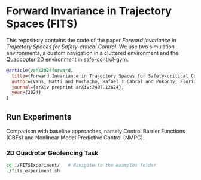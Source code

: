 # Forward Invariance in Trajectory Spaces (FITS)
This repository contains the code of the paper *Forward Invariance in Trajectory Spaces for Safety-critical Control*.
We use two simulation environments, a custom navigation in a cluttered environment and the Quadcopter 2D environment in [safe-control-gym]([https://gym.openai.com](https://github.com/utiasDSL/safe-control-gym)).

```bibtex
@article{vahs2024forward,
  title={Forward Invariance in Trajectory Spaces for Safety-critical Control},
  author={Vahs, Matti and Muchacho, Rafael I Cabral and Pokorny, Florian T and Tumova, Jana},
  journal={arXiv preprint arXiv:2407.12624},
  year={2024}
}
```

## Run Experiments

Comparison with baseline approaches, namely Control Barrier Functions (CBFs) and Nonlinear Model Predictive Control (NMPC).

### 2D Quadrotor Geofencing Task

```bash
cd ./FITSExperiment/   # Navigate to the examples folder
./fits_experiment.sh
```
